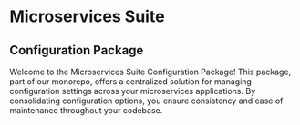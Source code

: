 # Microservices Suite

## Configuration Package

Welcome to the Microservices Suite Configuration Package! This package, part of our monorepo, offers a centralized solution for managing configuration settings across your microservices applications. By consolidating configuration options, you ensure consistency and ease of maintenance throughout your codebase.